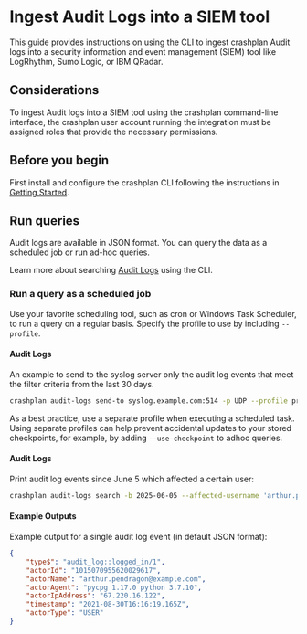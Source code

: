# Ingest Audit Logs into a SIEM tool

This guide provides instructions on using the CLI to ingest crashplan Audit logs
into a security information and event management (SIEM) tool like LogRhythm, Sumo Logic, or IBM QRadar.

## Considerations

To ingest Audit logs into a SIEM tool using the crashplan command-line interface, the crashplan user account running the integration
must be assigned roles that provide the necessary permissions.

## Before you begin

First install and configure the crashplan CLI following the instructions in
[Getting Started](gettingstarted.md).

## Run queries
Audit logs are available in JSON format. You can query the data as a scheduled job or run ad-hoc queries.

Learn more about searching [Audit Logs](../commands/auditlogs.md) using the CLI.

### Run a query as a scheduled job

Use your favorite scheduling tool, such as cron or Windows Task Scheduler, to run a query on a regular basis. Specify
the profile to use by including `--profile`.

#### Audit Logs
An example to send to the syslog server only the audit log events that meet the filter criteria from the last 30 days.
```bash
crashplan audit-logs send-to syslog.example.com:514 -p UDP --profile profile1 --actor-username 'arthur.pendragon@example.com' -b 30d
```

As a best practice, use a separate profile when executing a scheduled task. Using separate profiles can help prevent accidental updates to your stored checkpoints, for example, by adding `--use-checkpoint` to adhoc queries.

#### Audit Logs
Print audit log events since June 5 which affected a certain user:
```bash
crashplan audit-logs search -b 2025-06-05 --affected-username 'arthur.pendragon@examply.com'
```

#### Example Outputs

Example output for a single audit log event (in default JSON format):
```json
{
    "type$": "audit_log::logged_in/1",
    "actorId": "1015070955620029617",
    "actorName": "arthur.pendragon@example.com",
    "actorAgent": "pycpg 1.17.0 python 3.7.10",
    "actorIpAddress": "67.220.16.122",
    "timestamp": "2021-08-30T16:16:19.165Z",
    "actorType": "USER"
}
```
